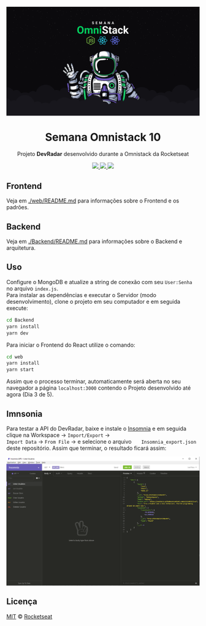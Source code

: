 <img src="./static/omnistack.png" align="center"></img>
<h1 align="center">Semana Omnistack 10</h1>
<p align="center">Projeto <strong>DevRadar</strong> desenvolvido durante a Omnistack da Rocketseat</p>

<p align="center">
  <a aria-label="Versão do Node" href="https://github.com/nodejs/node/blob/master/doc/changelogs/CHANGELOG_V12.md#12.14.1">
    <img src="https://img.shields.io/badge/node.js@lts-12.14.1-informational?logo=Node.JS"></img>
  </a>
  <a aria-label="Versão do React" href="https://github.com/facebook/react/blob/master/CHANGELOG.md#16120-november-14-2019">
    <img src="https://img.shields.io/badge/react-16.12.0-informational?logo=react"></img>
  </a>
  <a aria-label="Dia 3 de 5" href="https://rocketseat.com.br/week-10/aulas#3">
    <img src="https://img.shields.io/badge/Dia-3-green"></img>
  </a>
</p>

## Frontend
Veja em [./web/README.md](./web) para informações sobre o Frontend e os padrões.

## Backend
Veja em [./Backend/README.md](./Backend) para informações sobre o Backend e arquitetura.

## Uso
Configure o MongoDB e atualize a string de conexão com seu `User:Senha` no arquivo `index.js`.  
Para instalar as dependências e executar o Servidor (modo desenvolvimento), clone o projeto em seu computador e em seguida execute:
```bash
cd Backend
yarn install
yarn dev
```
Para iniciar o Frontend do React utilize o comando:
```bash
cd web
yarn install
yarn start
```
Assim que o processo terminar, automaticamente será aberta no seu navegador a página `localhost:3000` contendo o Projeto desenvolvido até agora (Dia 3 de 5).

## Imnsonia 
Para testar a API do DevRadar, baixe e instale o [Insomnia](https://insomnia.rest/download/) e em seguida clique na Workspace → `Import/Export` →  
`Import Data` → `From File` → e selecione o arquivo ` 	Insomnia_export.json` deste repositório. Assim que terminar, o resultado ficará assim:  

<img align="center" src="./static/insomnia.png"></img>

## Licença

[MIT](./LICENSE) &copy; [Rocketseat](https://rocketseat.com.br/)
